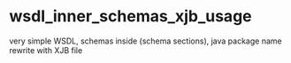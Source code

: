 # wsdl_inner_schemas_xjb_usage
very simple WSDL, schemas inside (schema sections), java package name rewrite with XJB file
